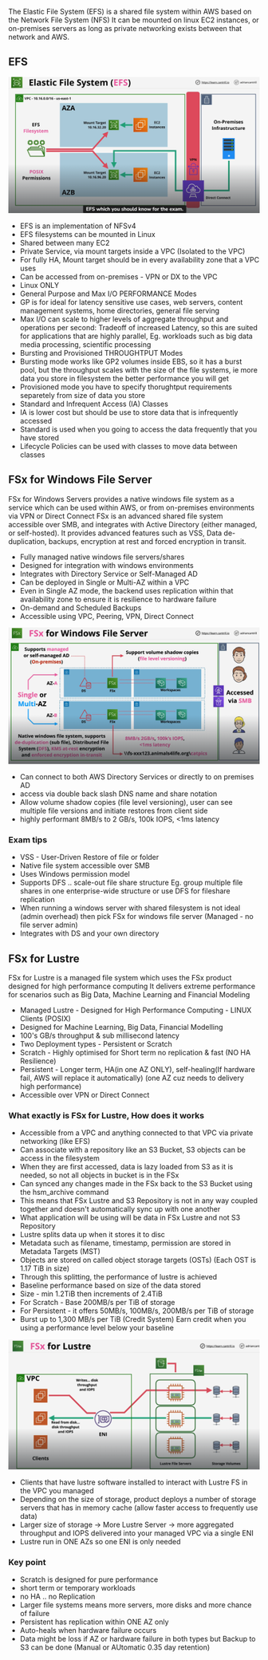 The Elastic File System (EFS) is a shared file system within AWS based on the Network File System (NFS)
It can be mounted on linux EC2 instances, or on-premises servers as long as private networking exists between that network and AWS.

## EFS
![](./EFS_Arch.png)

- EFS is an implementation of NFSv4
- EFS filesystems can be mounted in Linux
- Shared between many EC2
- Private Service, via mount targets inside a VPC (Isolated to the VPC)
- For fully HA, Mount target should be in every availability zone that a VPC uses
- Can be accessed from on-premises - VPN or DX to the VPC
- Linux ONLY
- General Purpose and Max I/O PERFORMANCE Modes
- GP is for ideal for latency sensitive use cases, web servers, content management systems, home directories, general file serving
- Max I/O can scale to higher levels of aggregate throughput and operations per second: Tradeoff of increased Latency, so this are suited for applications that are highly parallel, Eg. workloads such as big data media processing, scientific processing
- Bursting and Provisioned THROUGHTPUT Modes
- Bursting mode works like GP2 volumes inside EBS, so it has a burst pool, but the throughput scales with the size of the file systems, ie more data you store in filesystem the better performance you will get
- Provisioned mode you have to specify thorughtput requirements separetely from size of data you store
- Standard and Infrequent Access (IA) Classes
- IA is lower cost but should be use to store data that is infrequently accessed
- Standard is used when you going to access the data frequently that you have stored
- Lifecycle Policies can be used with classes to move data between classes

## FSx for Windows File Server
FSx for Windows Servers provides a native windows file system as a service which can be used within AWS, or from on-premises environments via VPN or Direct Connect
FSx is an advanced shared file system accessible over SMB, and integrates with Active Directory (either managed, or self-hosted).
It provides advanced features such as VSS, Data de-duplication, backups, encryption at rest and forced encryption in transit.

- Fully managed native windows file servers/shares
- Designed for integration with windows environments
- Integrates with Directory Service or Self-Managed AD
- Can be deployed in Single or Multi-AZ within a VPC
- Even in Single AZ mode, the backend uses replication within that availability zone to ensure it is resilience to hardware failure 
- On-demand and Scheduled Backups 
- Accessible using VPC, Peering, VPN, Direct Connect

![](./FSx4windows.png)

- Can connect to both AWS Directory Services or directly to on premises AD
- access via double back slash DNS name and share notation 
- Allow volume shadow copies (file level versioning), user can see multiple file versions and initiate restores from client side
- highly performant 8MB/s to 2 GB/s, 100k IOPS, <1ms latency

### Exam tips
- VSS - User-Driven Restore of file or folder 
- Native file system accessible over SMB
- Uses Windows permission model 
- Supports DFS .. scale-out file share structure Eg. group multiple file shares in one enterprise-wide structure or use DFS for fileshare replication
- When running a windows server with shared filesystem is not ideal (admin overhead) then pick FSx for windows file server (Managed - no file server admin) 
- Integrates with DS and your own directory


## FSx for Lustre
FSx for Lustre is a managed file system which uses the FSx product designed for high performance computing
It delivers extreme performance for scenarios such as Big Data, Machine Learning and Financial Modeling

- Managed Lustre - Designed for High Performance Computing - LINUX Clients (POSIX)
- Designed for Machine Learning, Big Data, Financial Modelling
- 100's GB/s throughput & sub millisecond latency
- Two Deployment types - Persistent or Scratch
- Scratch - Highly optimised for Short term no replication & fast (NO HA Resilience)
- Persistent - Longer term, HA(in one AZ ONLY), self-healing(If hardware fail, AWS will replace it automatically) (one AZ cuz needs to delivery high performance)
- Accessible over VPN or Direct Connect

### What exactly is FSx for Lustre, How does it works
- Accessible from a VPC and anything connected to that VPC via private networking (like EFS)
- Can associate with a repository like an S3 Bucket, S3 objects can be access in the filesystem
- When they are first accessed, data is lazy loaded from  S3 as it is needed, so not all objects in bucket is in the FSx
- Can synced any changes made in the FSx back to the S3 Bucket using the hsm_archive command
- This means that FSx Lustre and S3 Repository is not in any way coupled together and doesn't automatically sync up with one another
- What application will be using will be data in FSx Lustre and not S3 Repository
- Lustre splits data up when it stores it to disc
- Metadata such as filename, timestamp, permission are stored in Metadata Targets (MST)
- Objects are stored on called object storage targets (OSTs) (Each OST is 1.17 TiB in size)
- Through this splitting, the performance of lustre is achieved
- Baseline performance based on size of the data stored
- Size - min 1.2TiB then increments of 2.4TiB
- For Scratch - Base 200MB/s per TiB of storage
- For Persistent - it offers 50MB/s, 100MB/s, 200MB/s per TiB of storage
- Burst up to 1,300 MB/s per TiB (Credit System) Earn credit when you using a performance level below your baseline

![](./FSx4Lustre.png)

- Clients that have lustre software installed to interact with Lustre FS in the VPC you managed
- Depending on the size of storage, product deploys a number of storage servers that has in memory cache (allow faster access to frequently use data)
- Larger size of storage -> More Lustre Server -> more aggregated throughput and IOPS delivered into your managed VPC via a single ENI
- Lustre run in ONE AZs so one ENI is only needed

### Key point
- Scratch is designed for pure performance
- short term or temporary workloads
- no HA .. no Replication
- Larger file systems means more servers, more disks and more chance of failure
- Persistent has replication within ONE AZ only
- Auto-heals when hardware failure occurs
- Data might be loss if AZ or hardware failure in both types but Backup to S3 can be done (Manual or AUtomatic 0.35 day retention)


